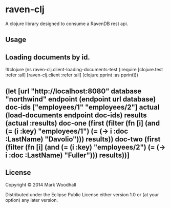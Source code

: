 # raven-clj

A clojure library designed to consume a RavenDB rest api. 

## Usage

Loading documents by id.
---
!#clojure
(ns raven-clj.client-loading-documents-test
  (:require [clojure.test :refer :all]
            [raven-clj.client :refer :all]
            [clojure.pprint :as pprint]))

(let [url "http://localhost:8080"
      database "northwind"
      endpoint (endpoint url database)
      doc-ids ["employees/1" "employees/2"]
      actual (load-documents endpoint doc-ids)
      results (actual :results)
      doc-one (first (filter 
                       (fn [i] 
                         (and (= (i :key) "employees/1")
                              (= (-> i :doc :LastName) "Davolio"))) results))
      doc-two (first (filter 
                       (fn [i] 
                         (and (= (i :key) "employees/2")
                              (= (-> i :doc :LastName) "Fuller"))) results))]
---

## License

Copyright © 2014 Mark Woodhall

Distributed under the Eclipse Public License either version 1.0 or (at
your option) any later version.
